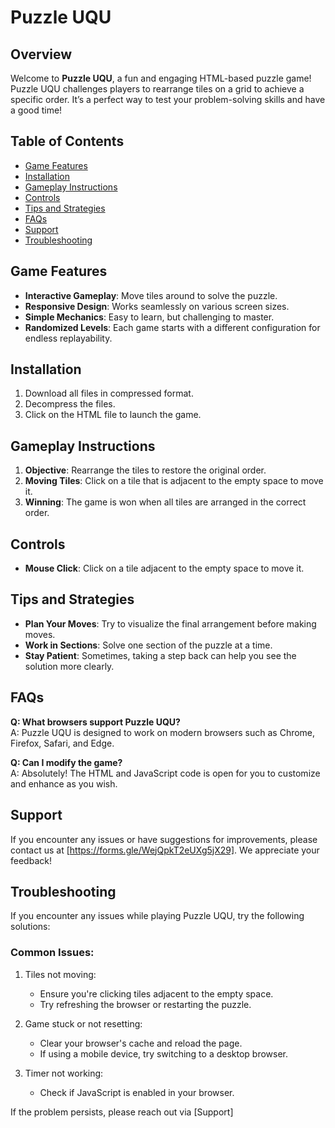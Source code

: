 # Puzzle UQU

## Overview

Welcome to **Puzzle UQU**, a fun and engaging HTML-based puzzle game! Puzzle UQU challenges players to rearrange tiles on a grid to achieve a specific order. It’s a perfect way to test your problem-solving skills and have a good time!

## Table of Contents

- [Game Features](#game-features)
- [Installation](#installation)
- [Gameplay Instructions](#gameplay-instructions)
- [Controls](#controls)
- [Tips and Strategies](#tips-and-strategies)
- [FAQs](#faqs)
- [Support](#support)
- [Troubleshooting](#troubleshooting)

## Game Features

- **Interactive Gameplay**: Move tiles around to solve the puzzle.
- **Responsive Design**: Works seamlessly on various screen sizes.
- **Simple Mechanics**: Easy to learn, but challenging to master.
- **Randomized Levels**: Each game starts with a different configuration for endless replayability.

## Installation

1. Download all files in compressed format.
2. Decompress the files.
3. Click on the HTML file to launch the game.

## Gameplay Instructions

1. **Objective**: Rearrange the tiles to restore the original order.
2. **Moving Tiles**: Click on a tile that is adjacent to the empty space to move it.
3. **Winning**: The game is won when all tiles are arranged in the correct order.

## Controls

- **Mouse Click**: Click on a tile adjacent to the empty space to move it.

## Tips and Strategies

- **Plan Your Moves**: Try to visualize the final arrangement before making moves.
- **Work in Sections**: Solve one section of the puzzle at a time.
- **Stay Patient**: Sometimes, taking a step back can help you see the solution more clearly.

## FAQs

**Q: What browsers support Puzzle UQU?**  
A: Puzzle UQU is designed to work on modern browsers such as Chrome, Firefox, Safari, and Edge.

**Q: Can I modify the game?**  
A: Absolutely! The HTML and JavaScript code is open for you to customize and enhance as you wish.

## Support

If you encounter any issues or have suggestions for improvements, please contact us at [https://forms.gle/WejQpkT2eUXg5jX29]. We appreciate your feedback!

## Troubleshooting

If you encounter any issues while playing Puzzle UQU, try the following solutions:

### Common Issues:

1. Tiles not moving:
   - Ensure you're clicking tiles adjacent to the empty space.
   - Try refreshing the browser or restarting the puzzle.

2. Game stuck or not resetting:
   - Clear your browser's cache and reload the page.
   - If using a mobile device, try switching to a desktop browser.

3. Timer not working:
   - Check if JavaScript is enabled in your browser.

If the problem persists, please reach out via [Support]
